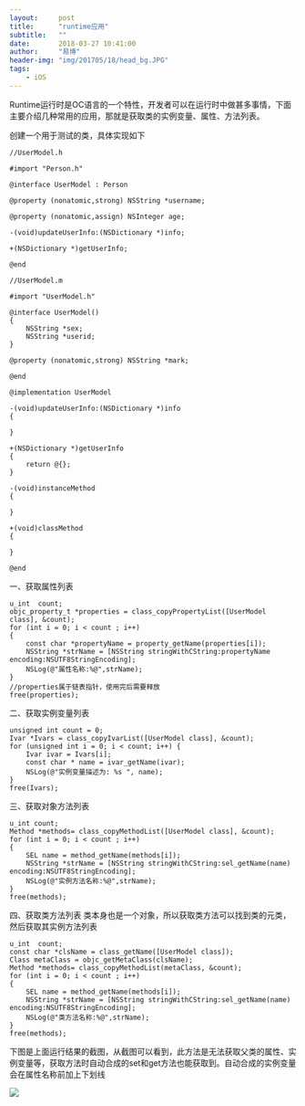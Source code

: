 ```yaml
---
layout:     post
title:      "runtime应用"
subtitle:   ""
date:       2018-03-27 10:41:00
author:     "易博"
header-img: "img/201705/18/head_bg.JPG"
tags:
    - iOS
---
```


Runtime运行时是OC语言的一个特性，开发者可以在运行时中做甚多事情，下面主要介绍几种常用的应用，那就是获取类的实例变量、属性、方法列表。

创建一个用于测试的类，具体实现如下
```
//UserModel.h

#import "Person.h"

@interface UserModel : Person

@property (nonatomic,strong) NSString *username;

@property (nonatomic,assign) NSInteger age;

-(void)updateUserInfo:(NSDictionary *)info;

+(NSDictionary *)getUserInfo;

@end

//UserModel.m

#import "UserModel.h"

@interface UserModel()
{
    NSString *sex;
    NSString *userid;
}

@property (nonatomic,strong) NSString *mark;

@end

@implementation UserModel

-(void)updateUserInfo:(NSDictionary *)info
{
    
}

+(NSDictionary *)getUserInfo
{
    return @{};
}

-(void)instanceMethod
{
    
}

+(void)classMethod
{
    
}

@end
```

一、获取属性列表

```
u_int  count;
objc_property_t *properties = class_copyPropertyList([UserModel class], &count);
for (int i = 0; i < count ; i++)
{
    const char *propertyName = property_getName(properties[i]);
    NSString *strName = [NSString stringWithCString:propertyName encoding:NSUTF8StringEncoding];
    NSLog(@"属性名称:%@",strName);
}
//properties属于链表指针，使用完后需要释放
free(properties);

```

二、获取实例变量列表

```
unsigned int count = 0;
Ivar *Ivars = class_copyIvarList([UserModel class], &count);
for (unsigned int i = 0; i < count; i++) {
    Ivar ivar = Ivars[i];
    const char * name = ivar_getName(ivar);
    NSLog(@"实例变量描述为: %s ", name);
}
free(Ivars);
```

三、获取对象方法列表

```
u_int count;
Method *methods= class_copyMethodList([UserModel class], &count);
for (int i = 0; i < count ; i++)
{
    SEL name = method_getName(methods[i]);
    NSString *strName = [NSString stringWithCString:sel_getName(name) encoding:NSUTF8StringEncoding];
    NSLog(@"实例方法名称:%@",strName);
}
free(methods);
```

四、获取类方法列表
类本身也是一个对象，所以获取类方法可以找到类的元类，然后获取其实例方法列表

```
u_int  count;
const char *clsName = class_getName([UserModel class]);
Class metaClass = objc_getMetaClass(clsName);
Method *methods= class_copyMethodList(metaClass, &count);
for (int i = 0; i < count ; i++)
{
    SEL name = method_getName(methods[i]);
    NSString *strName = [NSString stringWithCString:sel_getName(name) encoding:NSUTF8StringEncoding];
    NSLog(@"类方法名称:%@",strName);
}
free(methods);
```

下图是上面运行结果的截图，从截图可以看到，此方法是无法获取父类的属性、实例变量等，获取方法时自动合成的set和get方法也能获取到。自动合成的实例变量会在属性名称前加上下划线

![](http://www.xttxqjfg.cn/img/201803/27/01001.png)




